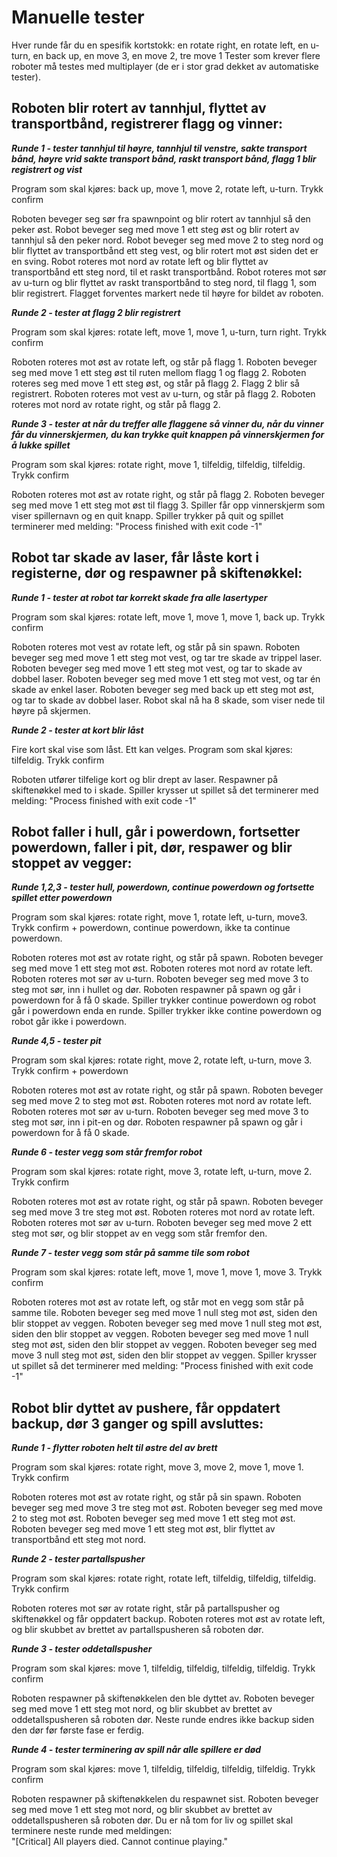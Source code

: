 # Manuelle tester

Hver runde får du en spesifik kortstokk: en rotate right, en rotate left, en u-turn, en back up, en move 3, en move 2, tre move 1
Tester som krever flere roboter må testes med multiplayer (de er i stor grad dekket av automatiske tester).

## Roboten blir rotert av tannhjul, flyttet av transportbånd, registrerer flagg og vinner:

***Runde 1 - tester tannhjul til høyre, tannhjul til venstre, sakte transport bånd, høyre vrid sakte transport bånd, 
raskt transport bånd, flagg 1 blir registrert og vist***

Program som skal kjøres: back up, move 1, move 2, rotate left, u-turn. Trykk confirm

Roboten beveger seg sør fra spawnpoint og blir rotert av tannhjul så den peker øst.
Robot beveger seg med move 1 ett steg øst og blir rotert av tannhjul så den peker nord.
Robot beveger seg med move 2 to steg nord og blir flyttet av transportbånd ett steg vest, og blir rotert mot øst siden
det er en sving.
Robot roteres mot nord av rotate left og blir flyttet av transportbånd ett steg nord, til et raskt transportbånd.
Robot roteres mot sør av u-turn og blir flyttet av raskt transportbånd to steg nord, til flagg 1, som blir registrert.
Flagget forventes markert nede til høyre for bildet av roboten.

***Runde 2 - tester at flagg 2 blir registrert***

Program som skal kjøres: rotate left, move 1, move 1, u-turn, turn right. Trykk confirm

Roboten roteres mot øst av rotate left, og står på flagg 1.
Roboten beveger seg med move 1 ett steg øst til ruten mellom flagg 1 og flagg 2.
Roboten roteres seg med move 1 ett steg øst, og står på flagg 2. Flagg 2 blir så registrert.
Roboten roteres mot vest av u-turn, og står på flagg 2.
Roboten roteres mot nord av rotate right, og står på flagg 2.

***Runde 3 - tester at når du treffer alle flaggene så vinner du, når du vinner får du vinnerskjermen,
du kan trykke quit knappen på vinnerskjermen for å lukke spillet***

Program som skal kjøres: rotate right, move 1, tilfeldig, tilfeldig, tilfeldig. Trykk confirm

Roboten roteres mot øst av rotate right, og står på flagg 2.
Roboten beveger seg med move 1 ett steg mot øst til flagg 3.
Spiller får opp vinnerskjerm som viser spillernavn og en quit knapp.
Spiller trykker på quit og spillet terminerer med melding: "Process finished with exit code -1"

## Robot tar skade av laser, får låste kort i registerne, dør og respawner på skiftenøkkel:
***Runde 1 - tester at robot tar korrekt skade fra alle lasertyper***

Program som skal kjøres: rotate left, move 1, move 1, move 1, back up. Trykk confirm

Roboten roteres mot vest av rotate left, og står på sin spawn.
Roboten beveger seg med move 1 ett steg mot vest, og tar tre skade av trippel laser.
Roboten beveger seg med move 1 ett steg mot vest, og tar to skade av dobbel laser.
Roboten beveger seg med move 1 ett steg mot vest, og tar én skade av enkel laser.
Roboten beveger seg med back up ett steg mot øst, og tar to skade av dobbel laser. Robot skal nå ha 8 skade, som viser
nede til høyre på skjermen.

***Runde 2 - tester at kort blir låst***

Fire kort skal vise som låst. Ett kan velges.
Program som skal kjøres: tilfeldig. Trykk confirm

Roboten utfører tilfelige kort og blir drept av laser.
Respawner på skiftenøkkel med to i skade.
Spiller krysser ut spillet så det terminerer med melding: "Process finished with exit code -1"

## Robot faller i hull, går i powerdown, fortsetter powerdown, faller i pit, dør, respawer og blir stoppet av vegger:
***Runde 1,2,3 - tester hull, powerdown, continue powerdown og fortsette spillet etter powerdown***

Program som skal kjøres: rotate right, move 1, rotate left, u-turn, move3. Trykk confirm + powerdown,
continue powerdown, ikke ta continue powerdown.

Roboten roteres mot øst av rotate right, og står på spawn.
Roboten beveger seg med move 1 ett steg mot øst.
Roboten roteres mot nord av rotate left.
Roboten roteres mot sør av u-turn.
Roboten beveger seg med move 3 to steg mot sør, inn i hullet og dør.
Roboten respawner på spawn og går i powerdown for å få 0 skade.
Spiller trykker continue powerdown og robot går i powerdown enda en runde.
Spiller trykker ikke contine powerdown og robot går ikke i powerdown.

***Runde 4,5 - tester pit***

Program som skal kjøres: rotate right, move 2, rotate left, u-turn, move 3. Trykk confirm + powerdown

Roboten roteres mot øst av rotate right, og står på spawn.
Roboten beveger seg med move 2 to steg mot øst.
Roboten roteres mot nord av rotate left.
Roboten roteres mot sør av u-turn.
Roboten beveger seg med move 3 to steg mot sør, inn i pit-en og dør.
Roboten respawner på spawn og går i powerdown for å få 0 skade.

***Runde 6 - tester vegg som står fremfor robot***

Program som skal kjøres: rotate right, move 3, rotate left, u-turn, move 2. Trykk confirm

Roboten roteres mot øst av rotate right, og står på spawn.
Roboten beveger seg med move 3 tre steg mot øst.
Roboten roteres mot nord av rotate left.
Roboten roteres mot sør av u-turn.
Roboten beveger seg med move 2 ett steg mot sør, og blir stoppet av en vegg som står fremfor den.

***Runde 7 - tester vegg som står på samme tile som robot***

Program som skal kjøres: rotate left, move 1, move 1, move 1, move 3. Trykk confirm

Roboten roteres mot øst av rotate left, og står mot en vegg som står på samme tile.
Roboten beveger seg med move 1 null steg mot øst, siden den blir stoppet av veggen.
Roboten beveger seg med move 1 null steg mot øst, siden den blir stoppet av veggen.
Roboten beveger seg med move 1 null steg mot øst, siden den blir stoppet av veggen.
Roboten beveger seg med move 3 null steg mot øst, siden den blir stoppet av veggen.
Spiller krysser ut spillet så det terminerer med melding: "Process finished with exit code -1"

## Robot blir dyttet av pushere, får oppdatert backup, dør 3 ganger og spill avsluttes:
***Runde 1 - flytter roboten helt til østre del av brett***

Program som skal kjøres: rotate right, move 3, move 2, move 1, move 1. Trykk confirm

Roboten roteres mot øst av rotate right, og står på sin spawn.
Roboten beveger seg med move 3 tre steg mot øst.
Roboten beveger seg med move 2 to steg mot øst.
Roboten beveger seg med move 1 ett steg mot øst.
Roboten beveger seg med move 1 ett steg mot øst, blir flyttet av transportbånd ett steg mot nord.

***Runde 2 - tester partallspusher***

Program som skal kjøres: rotate right, rotate left, tilfeldig, tilfeldig, tilfeldig. Trykk confirm

Roboten roteres mot sør av rotate right, står på partallspusher og skiftenøkkel og får oppdatert backup.
Roboten roteres mot øst av rotate left, og blir skubbet av brettet av partallspusheren så roboten dør.

***Runde 3 - tester oddetallspusher***

Program som skal kjøres: move 1, tilfeldig, tilfeldig, tilfeldig, tilfeldig. Trykk confirm

Roboten respawner på skiftenøkkelen den ble dyttet av. Roboten beveger seg med move 1 ett steg mot nord, og blir skubbet
av brettet av oddetallspusheren så roboten dør.
Neste runde endres ikke backup siden den dør før første fase er ferdig.

***Runde 4 - tester terminering av spill når alle spillere er død***

Program som skal kjøres: move 1, tilfeldig, tilfeldig, tilfeldig, tilfeldig. Trykk confirm

Roboten respawner på skiftenøkkelen du respawnet sist. Roboten beveger seg med move 1 ett steg mot nord, og blir skubbet
av brettet av oddetallspusheren så roboten dør.
Du er nå tom for liv og spillet skal terminere neste runde med meldingen:\
"\[Critical\] All players died. Cannot continue playing."